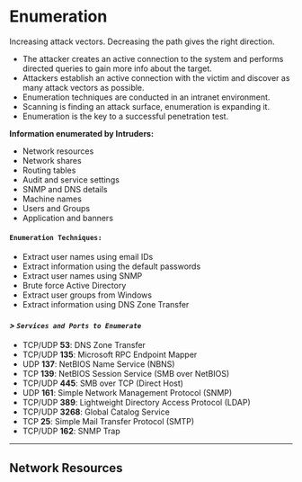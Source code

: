 # Enumeration

Increasing attack vectors. Decreasing the path gives the right direction.

- The attacker creates an active connection to the system and performs directed queries to gain more info about the target.
- Attackers establish an active connection with the victim and discover as many attack vectors as possible.
- Enumeration techniques are conducted in an intranet environment.
- Scanning is finding an attack surface, enumeration is expanding it.
- Enumeration is the key to a successful penetration test.

**Information enumerated by Intruders:**
- Network resources
- Network shares
- Routing tables
- Audit and service settings
- SNMP and DNS details
- Machine names
- Users and Groups
- Application and banners

#### **`Enumeration Techniques:`**
- Extract user names using email IDs
- Extract information using the default passwords
- Extract user names using SNMP    
- Brute force Active Directory
- Extract user groups from Windows    
- Extract information using DNS Zone Transfer
#### *> `Services and Ports to Enumerate`*
- TCP/UDP **53**: DNS Zone Transfer
- TCP/UDP **135**: Microsoft RPC Endpoint Mapper
- UDP **137**: NetBIOS Name Service (NBNS)
- TCP **139**: NetBIOS Session Service (SMB over NetBIOS)
- TCP/UDP **445**: SMB over TCP (Direct Host)
- UDP **161**: Simple Network Management Protocol (SNMP)
- TCP/UDP **389**: Lightweight Directory Access Protocol (LDAP)
- TCP/UDP **3268**: Global Catalog Service
- TCP **25**: Simple Mail Transfer Protocol (SMTP)
- TCP/UDP **162**: SNMP Trap

---

## Network Resources
